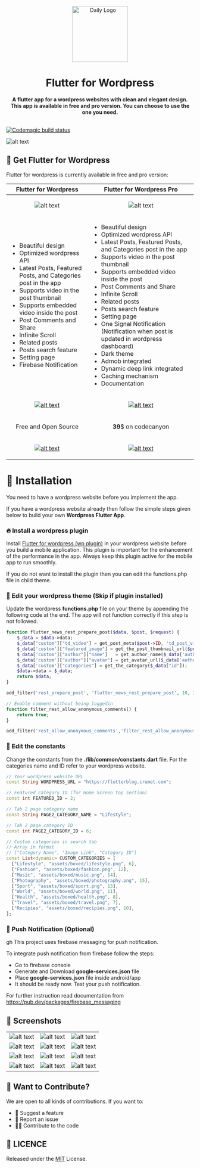 <div align="center">
  <img src="resources/icon.png" alt="Daily Logo" width="150">
  <h1>Flutter for Wordpress</h1>
  <strong>A flutter app for a wordpress websites with clean and elegant design. This app is available in free and pro version. You can choose to use the one you need.</strong>
</div>
<br>

[![Codemagic build status](https://api.codemagic.io/apps/5dda7273011bc91bb5e1e928/5dda7273011bc91bb5e1e927/status_badge.svg)](https://codemagic.io/apps/5dda7273011bc91bb5e1e928/5dda7273011bc91bb5e1e927/latest_build)


![alt text](resources/banner.png "Banner")

## 📌 Get Flutter for Wordpress

Flutter for wordpress is currently available in free and pro version:

|Flutter for Wordpress|Flutter for Wordpress Pro|
|---|---|
|<p align="center">![alt text](resources/fwp.png "Flutter for wordpress")</p>|<p align="center">![alt text](resources/wp_pro.png "Flutter for wordpress pro")</p>|
|<ul><li>Beautiful design</li><li>Optimized wordpress API</li><li>Latest Posts, Featured Posts, and Categories post in the app</li><li>Supports video in the post thumbnail</li><li>Supports embedded video inside the post</li><li>Post Comments and Share</li><li>Infinite Scroll</li><li>Related posts</li><li>Posts search feature</li><li>Setting page</li><li>Firebase Notification</li></ul>|<ul><li>Beautiful design</li><li>Optimized wordpress API</li><li>Latest Posts, Featured Posts, and Categories post in the app</li><li>Supports video in the post thumbnail</li><li>Supports embedded video inside the post</li><li>Post Comments and Share</li><li>Infinite Scroll</li><li>Related posts</li><li>Posts search feature</li><li>Setting page</li><li>One Signal Notification (Notification when post is updated in wordpress dashboard)</li><li>Dark theme</li><li>Admob integrated</li><li>Dynamic deep link integrated</li><li>Caching mechanism</li><li>Documentation</li></ul>|
|<p align="center">[![alt text](resources/google-play-badge.png "Banner")](https://play.google.com/store/apps/details?id=com.theindiainsights.app)</p>|<p align="center">[![alt text](resources/google-play-badge.png "Banner")](https://play.google.com/store/apps/details?id=com.wordpress.flutter.pro)</p>|
|<p align="center">Free and Open Source<p>|<p align="center"><b>39</b>$ on codecanyon<p>|
|<p align="center">[![alt text](resources/button_download.png "Download")](https://github.com/l3lackcurtains/Flutter-for-Wordpress-App/releases)<p>|<p align="center">[![alt text](resources/button_purchase.png "Purchase")](https://codecanyon.net/item/flutter-for-wordpress-pro/27977169)</p>|


# 🚀 Installation

You need to have a wordpress website before you implement the app.

If you have a wordpress website already then follow the simple steps given below to build your own **Wordpress Flutter App**.

### 🔥 Install a wordpress plugin

Install [Flutter for wordpress (wp plugin)](https://github.com/l3lackcurtains/flutter-for-wordpress-wp-plugin/releases) in your wordpress website before you build a mobile application. This plugin is important for the enhancement of the performance in the app. Always keep this plugin active for the mobile app to run smoothly.

If you do not want to install the plugin then you can edit the functions.php file in child theme.


### 📌 Edit your wordpress theme (Skip if plugin installed)

Update the wordpress **functions.php** file on your theme by appending the following code at the end. The app will not function correctly if this step is not followed.

```php
function flutter_news_rest_prepare_post($data, $post, $request) {
    $_data = $data->data;
    $_data["custom"]["td_video"] = get_post_meta($post->ID, 'td_post_video', true) ?? '';
    $_data['custom']["featured_image"] = get_the_post_thumbnail_url($post->ID, "original") ?? '';
    $_data['custom']["author"]["name"]   = get_author_name($_data['author']);
    $_data['custom']["author"]["avatar"] = get_avatar_url($_data['author']);
    $_data['custom']["categories"] = get_the_category($_data["id"]);
    $data->data = $_data;
    return $data;
}

add_filter('rest_prepare_post', 'flutter_news_rest_prepare_post', 10, 3);

// Enable comment without being loggedin
function filter_rest_allow_anonymous_comments() {
    return true;
}

add_filter('rest_allow_anonymous_comments','filter_rest_allow_anonymous_comments');

```

### 🔨 Edit the constants

Change the constants from the **./lib/common/constants.dart** file. For the categories name and ID refer to your wordpress website.

```dart
// Your wordpress website URL
const String WORDPRESS_URL = "https://flutterblog.crumet.com"; 

// Featured category ID (for Home Screen top section)
const int FEATURED_ID = 2;

// Tab 2 page category name
const String PAGE2_CATEGORY_NAME = "Lifestyle";

// Tab 2 page category ID
const int PAGE2_CATEGORY_ID = 6;

// Custom categories in search tab
// Array in format
// ["Category Name", "Image Link", "Category ID"]
const List<dynamic> CUSTOM_CATEGORIES = [
  ["Lifestyle", "assets/boxed/lifestyle.png", 6],
  ["Fashion", "assets/boxed/fashion.png", 12],
  ["Music", "assets/boxed/music.png", 14],
  ["Photography", "assets/boxed/photography.png", 15],
  ["Sport", "assets/boxed/sport.png", 13],
  ["World", "assets/boxed/world.png", 11],
  ["Health", "assets/boxed/health.png", 8],
  ["Travel", "assets/boxed/travel.png", 7],
  ["Recipies", "assets/boxed/recipies.png", 10],
];
```

### 🔔 Push Notification (Optional)
gh
This project uses firebase messaging for push notification.

To integrate push notification from firebase follow the steps:
- Go to firebase console
- Generate and Download **google-services.json** file
- Place **google-services.json** file inside android/app
- It should be ready now. Test your push notification.

For further instruction read documentation from https://pub.dev/packages/firebase_messaging

## 📱 Screenshots

|   |   |   |
|---|---|---|
|![alt text](resources/Screenshot_1.png "Screenshot 1")|![alt text](resources/Screenshot_2.png "Screenshot 2")|![alt text](resources/Screenshot_3.png "Screenshot 3")|
|![alt text](resources/Screenshot_4.png "Screenshot 4")|![alt text](resources/Screenshot_5.png "Screenshot 5")|![alt text](resources/Screenshot_6.png "Screenshot 6")|
|![alt text](resources/Screenshot_7.png "Screenshot 7")|![alt text](resources/Screenshot_8.png "Screenshot 8")|![alt text](resources/Screenshot_9.png "Screenshot 9")|
|![alt text](resources/Screenshot_10.png "Screenshot 10")|![alt text](resources/Screenshot_11.png "Screenshot 11")|![alt text](resources/Screenshot_12.png "Screenshot 12")|

## 🙌 Want to Contribute?

We are open to all kinds of contributions. If you want to:
* 🤔 Suggest a feature
* 🐛 Report an issue
* 👨‍💻 Contribute to the code


## 📑 LICENCE

Released under the [MIT](./LICENSE) License.<br>
